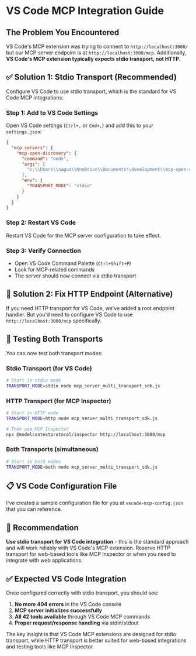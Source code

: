 # VS Code MCP Integration Guide

## The Problem You Encountered

VS Code's MCP extension was trying to connect to `http://localhost:3000/` but our MCP server endpoint is at `http://localhost:3000/mcp`. Additionally, **VS Code's MCP extension typically expects stdio transport, not HTTP**.

## ✅ Solution 1: Stdio Transport (Recommended)

Configure VS Code to use stdio transport, which is the standard for VS Code MCP integrations:

### Step 1: Add to VS Code Settings

Open VS Code settings (`Ctrl+,` or `Cmd+,`) and add this to your `settings.json`:

```json
{
  "mcp.servers": {
    "mcp-open-discovery": {
      "command": "node",
      "args": [
        "c:\\Users\\nagua\\OneDrive\\Documents\\development\\mcp-open-discovery\\mcp_server_multi_transport_sdk.js"
      ],
      "env": {
        "TRANSPORT_MODE": "stdio"
      }
    }
  }
}
```

### Step 2: Restart VS Code

Restart VS Code for the MCP server configuration to take effect.

### Step 3: Verify Connection

- Open VS Code Command Palette (`Ctrl+Shift+P`)
- Look for MCP-related commands
- The server should now connect via stdio transport

## 🔄 Solution 2: Fix HTTP Endpoint (Alternative)

If you need HTTP transport for VS Code, we've added a root endpoint handler. But you'd need to configure VS Code to use `http://localhost:3000/mcp` specifically.

## 🧪 Testing Both Transports

You can now test both transport modes:

### Stdio Transport (for VS Code)

```bash
# Start in stdio mode
TRANSPORT_MODE=stdio node mcp_server_multi_transport_sdk.js
```

### HTTP Transport (for MCP Inspector)

```bash
# Start in HTTP mode
TRANSPORT_MODE=http node mcp_server_multi_transport_sdk.js

# Then use MCP Inspector
npx @modelcontextprotocol/inspector http://localhost:3000/mcp
```

### Both Transports (simultaneous)

```bash
# Start in both modes
TRANSPORT_MODE=both node mcp_server_multi_transport_sdk.js
```

## 📋 VS Code Configuration File

I've created a sample configuration file for you at `vscode-mcp-config.json` that you can reference.

## 🎯 Recommendation

**Use stdio transport for VS Code integration** - this is the standard approach and will work reliably with VS Code's MCP extension. Reserve HTTP transport for web-based tools like MCP Inspector or when you need to integrate with web applications.

## ✅ Expected VS Code Integration

Once configured correctly with stdio transport, you should see:

1. **No more 404 errors** in the VS Code console
2. **MCP server initializes successfully**
3. **All 42 tools available** through VS Code MCP commands
4. **Proper request/response handling** via stdin/stdout

The key insight is that VS Code MCP extensions are designed for stdio transport, while HTTP transport is better suited for web-based integrations and testing tools like MCP Inspector.
